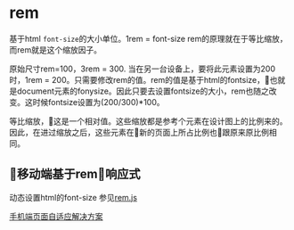 # rem
基于html `font-size`的大小单位。1rem = font-size
rem的原理就在于等比缩放，而rem就是这个缩放因子。

原始尺寸rem=100，3rem = 300.
当在另一台设备上，要将此元素设置为200时，1rem = 200。只需要修改rem的值。rem的值是基于html的fontsize，也就是document元素的fonysize。因此只要去设置fontsize的大小，rem也随之改变。这时候fontsize设置为(200/300)*100。

等比缩放，这是一个相对值。这些缩放都是参考个元素在设计图上的比例来的。因此，在进过缩放之后，这些元素在新的页面上所占比例也跟原来原比例相同。


## 移动端基于rem响应式
动态设置html的font-size
参见[rem.js](./rem.js)

[手机端页面自适应解决方案](http://www.jianshu.com/p/985d26b40199)
